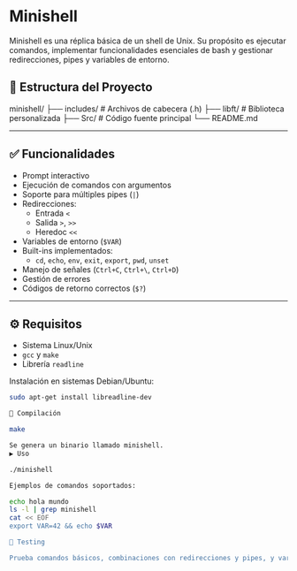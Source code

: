 # Minishell

Minishell es una réplica básica de un shell de Unix. Su propósito es ejecutar comandos, implementar funcionalidades esenciales de bash y gestionar redirecciones, pipes y variables de entorno.


## 🧱 Estructura del Proyecto

minishell/
├── includes/ # Archivos de cabecera (.h)
├── libft/ # Biblioteca personalizada
├── Src/ # Código fuente principal
└── README.md 


---

## ✅ Funcionalidades

- Prompt interactivo
- Ejecución de comandos con argumentos
- Soporte para múltiples pipes (`|`)
- Redirecciones:
  - Entrada `<`
  - Salida `>`, `>>`
  - Heredoc `<<`
- Variables de entorno (`$VAR`)
- Built-ins implementados:
  - `cd`, `echo`, `env`, `exit`, `export`, `pwd`, `unset`
- Manejo de señales (`Ctrl+C`, `Ctrl+\`, `Ctrl+D`)
- Gestión de errores
- Códigos de retorno correctos (`$?`)

---

## ⚙️ Requisitos

- Sistema Linux/Unix
- `gcc` y `make`
- Librería `readline`

Instalación en sistemas Debian/Ubuntu:

```bash
sudo apt-get install libreadline-dev

🔨 Compilación

make

Se genera un binario llamado minishell.
▶️ Uso

./minishell

Ejemplos de comandos soportados:

echo hola mundo
ls -l | grep minishell
cat << EOF
export VAR=42 && echo $VAR

🧪 Testing

Prueba comandos básicos, combinaciones con redirecciones y pipes, y variables de entorno.

